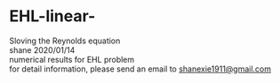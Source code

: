 # EHL-linear-
Sloving the Reynolds equation  
shane 2020/01/14  
numerical results for EHL problem  
for detail information, please send an email to shanexie1911@gmail.com
